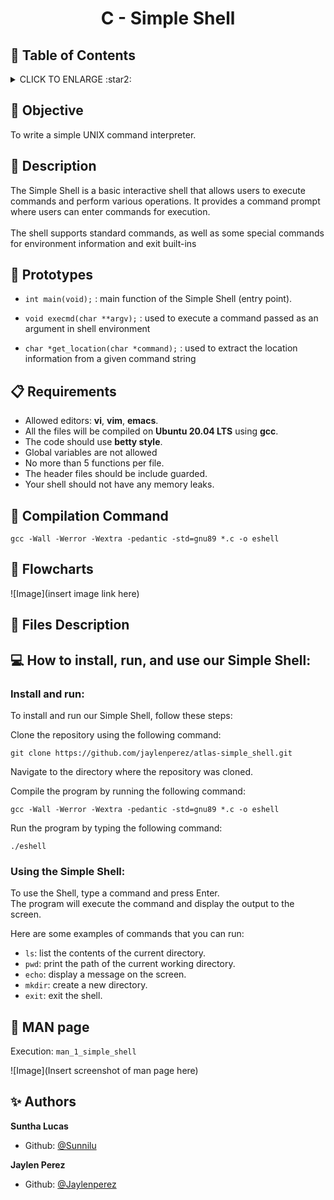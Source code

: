# <p align="center">C - Simple Shell</p>

## :bookmark: Table of Contents
<details>
        <summary>
        CLICK TO ENLARGE :star2:
        </summary>
        :dart: <a href="#objective">Objective</a>
        <br>
        :shell: <a href="#description">Description</a>
        <br>
        :floppy_disk: <a href="#prototypes">Prototypes</a>
        <br>
        :clipboard: <a href="#requirements">Requirements</a>
        <br>
        :floppy_disk: <a href="#compilation-command">Compilation Command</a>
        <br>
        :ocean: <a href="#flowcharts">Flowcharts</a>
        <br>
        :open_file_folder: <a href="#files-description">Files Descriptions</a>
        <br>
        :computer: <a href="#install_run_use">How to install and run our Simple Shell</a>
        <br>
        :blue_book: <a href="#man-page">MAN page</a>
        <br>
        :sparkles: <a href="#authors">Authors</a>
</details>

## :dart: <span id="objective">Objective</span>
To write a simple UNIX command interpreter.

## :shell: <span id="description">Description</span>

The Simple Shell is a basic interactive shell that allows users to execute commands and perform various operations. It provides a command prompt where users can enter commands for execution.
<br><br>
The shell supports standard commands, as well as some special commands for environment information and exit built-ins

## :floppy_disk: <span id="prototypes">Prototypes</span>

- `int main(void);` : main function of the Simple Shell (entry point).

- `void execmd(char **argv);` : used to execute a command passed as an argument in shell environment

- `char *get_location(char *command);` : used to extract the location information from a given command string

## :clipboard: <span id="requirements">Requirements</span>
- Allowed editors: **vi**, **vim**, **emacs**.
- All the files will be compiled on **Ubuntu 20.04 LTS** using **gcc**.
- The code should use **betty style**.
- Global variables are not allowed
- No more than 5 functions per file.
- The header files should be include guarded.
- Your shell should not have any memory leaks.

## :floppy_disk: <span id="compilation-command">Compilation Command</a>
`gcc -Wall -Werror -Wextra -pedantic -std=gnu89 *.c -o eshell`

## :ocean: <span id="flowcharts">Flowcharts</a>

![Image](insert image link here)

## :open_file_folder: <span id="files-description">Files Description</span>

## :computer: <span id="install">How to install, run, and use our Simple Shell:</a>

### Install and run:

To install and run our Simple Shell, follow these steps:

Clone the repository using the following command:

`git clone https://github.com/jaylenperez/atlas-simple_shell.git`

Navigate to the directory where the repository was cloned.

Compile the program by running the following command:

`gcc -Wall -Werror -Wextra -pedantic -std=gnu89 *.c -o eshell`

Run the program by typing the following command:

`./eshell`

### Using the Simple Shell:

To use the Shell, type a command and press Enter.
<br>
The program will execute the command and display the output to the screen.

Here are some examples of commands that you can run:

- `ls`: list the contents of the current directory.
- `pwd`: print the path of the current working directory.
- `echo`: display a message on the screen.
- `mkdir`: create a new directory.
- `exit`: exit the shell.

## :blue_book: <span id="man-page">MAN page</span>

Execution: `man_1_simple_shell`

![Image](Insert screenshot of man page here)

## :sparkles: <span id="authors">Authors</span>
**Suntha Lucas**
- Github: [@Sunnilu](https://github.com/Sunnilu)

**Jaylen Perez**
- Github: [@Jaylenperez](https://github.com/Jaylen)